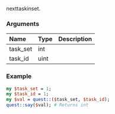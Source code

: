 nexttaskinset.
### Arguments
**Name**|**Type**|**Description**
:---|:---|:---
task_set|int|
task_id|uint|

### Example

```perl
my $task_set = 1;
my $task_id = 1;
my $val = quest::($task_set, $task_id);
quest::say($val); # Returns int
```